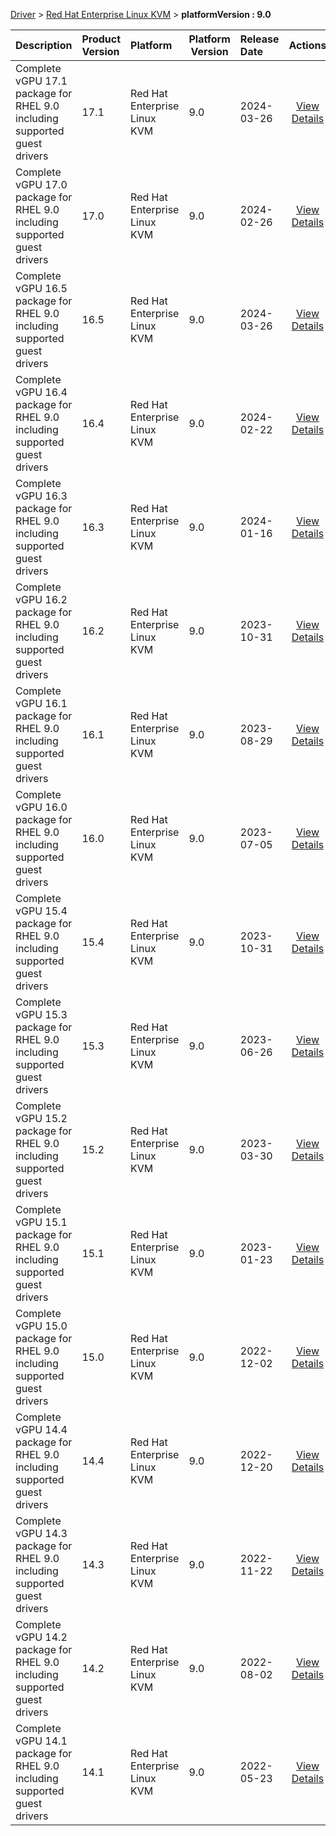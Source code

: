 
[Driver](/README.md)  >  [Red Hat Enterprise Linux KVM](/index/Driver/Red_Hat_Enterprise_Linux_KVM.md)  >  **platformVersion : 9.0**



| Description            | Product Version    | Platform                | Platform Version           | Release Date           |             Actions              |
| ---------------------- | :----------------- | :---------------------- | -------------------------- | :--------------------- | :------------------------------: |
| Complete vGPU 17.1 package for RHEL 9.0 including supported guest drivers | 17.1 | Red Hat Enterprise Linux KVM | 9.0 | 2024-03-26 | [View Details](/details/c3664b_Complete_vGPU_17.1_package_for_RHEL_9.0_including_supported_guest_drivers.md) |
| Complete vGPU 17.0 package for RHEL 9.0 including supported guest drivers | 17.0 | Red Hat Enterprise Linux KVM | 9.0 | 2024-02-26 | [View Details](/details/67aedc_Complete_vGPU_17.0_package_for_RHEL_9.0_including_supported_guest_drivers.md) |
| Complete vGPU 16.5 package for RHEL 9.0 including supported guest drivers | 16.5 | Red Hat Enterprise Linux KVM | 9.0 | 2024-03-26 | [View Details](/details/56bfd3_Complete_vGPU_16.5_package_for_RHEL_9.0_including_supported_guest_drivers.md) |
| Complete vGPU 16.4 package for RHEL 9.0 including supported guest drivers | 16.4 | Red Hat Enterprise Linux KVM | 9.0 | 2024-02-22 | [View Details](/details/e1aaed_Complete_vGPU_16.4_package_for_RHEL_9.0_including_supported_guest_drivers.md) |
| Complete vGPU 16.3 package for RHEL 9.0 including supported guest drivers | 16.3 | Red Hat Enterprise Linux KVM | 9.0 | 2024-01-16 | [View Details](/details/d07115_Complete_vGPU_16.3_package_for_RHEL_9.0_including_supported_guest_drivers.md) |
| Complete vGPU 16.2 package for RHEL 9.0 including supported guest drivers | 16.2 | Red Hat Enterprise Linux KVM | 9.0 | 2023-10-31 | [View Details](/details/603ae2_Complete_vGPU_16.2_package_for_RHEL_9.0_including_supported_guest_drivers.md) |
| Complete vGPU 16.1 package for RHEL 9.0 including supported guest drivers | 16.1 | Red Hat Enterprise Linux KVM | 9.0 | 2023-08-29 | [View Details](/details/a7b122_Complete_vGPU_16.1_package_for_RHEL_9.0_including_supported_guest_drivers.md) |
| Complete vGPU 16.0 package for RHEL 9.0 including supported guest drivers | 16.0 | Red Hat Enterprise Linux KVM | 9.0 | 2023-07-05 | [View Details](/details/8865c1_Complete_vGPU_16.0_package_for_RHEL_9.0_including_supported_guest_drivers.md) |
| Complete vGPU 15.4 package for RHEL 9.0 including supported guest drivers | 15.4 | Red Hat Enterprise Linux KVM | 9.0 | 2023-10-31 | [View Details](/details/684fec_Complete_vGPU_15.4_package_for_RHEL_9.0_including_supported_guest_drivers.md) |
| Complete vGPU 15.3 package for RHEL 9.0 including supported guest drivers | 15.3 | Red Hat Enterprise Linux KVM | 9.0 | 2023-06-26 | [View Details](/details/8cd519_Complete_vGPU_15.3_package_for_RHEL_9.0_including_supported_guest_drivers.md) |
| Complete vGPU 15.2 package for RHEL 9.0 including supported guest drivers | 15.2 | Red Hat Enterprise Linux KVM | 9.0 | 2023-03-30 | [View Details](/details/75685c_Complete_vGPU_15.2_package_for_RHEL_9.0_including_supported_guest_drivers.md) |
| Complete vGPU 15.1 package for RHEL 9.0 including supported guest drivers | 15.1 | Red Hat Enterprise Linux KVM | 9.0 | 2023-01-23 | [View Details](/details/bc462f_Complete_vGPU_15.1_package_for_RHEL_9.0_including_supported_guest_drivers.md) |
| Complete vGPU 15.0 package for RHEL 9.0 including supported guest drivers | 15.0 | Red Hat Enterprise Linux KVM | 9.0 | 2022-12-02 | [View Details](/details/ac4e08_Complete_vGPU_15.0_package_for_RHEL_9.0_including_supported_guest_drivers.md) |
| Complete vGPU 14.4 package for RHEL 9.0 including supported guest drivers | 14.4 | Red Hat Enterprise Linux KVM | 9.0 | 2022-12-20 | [View Details](/details/3cdcd7_Complete_vGPU_14.4_package_for_RHEL_9.0_including_supported_guest_drivers.md) |
| Complete vGPU 14.3 package for RHEL 9.0 including supported guest drivers | 14.3 | Red Hat Enterprise Linux KVM | 9.0 | 2022-11-22 | [View Details](/details/e996ea_Complete_vGPU_14.3_package_for_RHEL_9.0_including_supported_guest_drivers.md) |
| Complete vGPU 14.2 package for RHEL 9.0 including supported guest drivers | 14.2 | Red Hat Enterprise Linux KVM | 9.0 | 2022-08-02 | [View Details](/details/53d11b_Complete_vGPU_14.2_package_for_RHEL_9.0_including_supported_guest_drivers.md) |
| Complete vGPU 14.1 package for RHEL 9.0 including supported guest drivers | 14.1 | Red Hat Enterprise Linux KVM | 9.0 | 2022-05-23 | [View Details](/details/272d57_Complete_vGPU_14.1_package_for_RHEL_9.0_including_supported_guest_drivers.md) |
